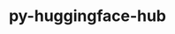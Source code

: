 ---
title: "py-huggingface-hub"
layout: cache
categories: [package, develop-2024-11-17]
meta: {"versions": ["0.24.6"], "compilers": ["apple-clang@=15.0.0", "gcc@=13.2.0"], "oss": ["ubuntu24.04", "ventura"], "platforms": ["darwin", "linux"], "targets": ["aarch64", "x86_64_v3"], "stacks": ["ml-darwin-aarch64-mps", "ml-linux-aarch64-cpu", "ml-linux-aarch64-cuda", "ml-linux-x86_64-cpu", "ml-linux-x86_64-cuda", "ml-linux-x86_64-rocm", "root"], "num_specs": 6, "num_specs_by_stack": {"root": 6, "ml-darwin-aarch64-mps": 2, "ml-linux-aarch64-cpu": 2, "ml-linux-aarch64-cuda": 2, "ml-linux-x86_64-cuda": 2, "ml-linux-x86_64-cpu": 2, "ml-linux-x86_64-rocm": 1}}
spec_details: [{"hash": "hxhasqyl43jlkgczuvadksqkxy5udso7", "compiler": "apple-clang@=15.0.0", "versions": ["0.24.6"], "os": "ventura", "platform": "darwin", "target": "aarch64", "variants": ["build_system=python_pip", "~cli"], "stacks": ["root", "ml-darwin-aarch64-mps"], "size": "-", "tarball": "https://binaries.spack.io/develop-2024-11-17/build_cache/darwin-ventura-aarch64/apple-clang-15.0.0/py-huggingface-hub-0.24.6/darwin-ventura-aarch64-apple-clang-15.0.0-py-huggingface-hub-0.24.6-hxhasqyl43jlkgczuvadksqkxy5udso7.spack"}, {"hash": "zb6szvb3te7to5onyja5ocrv557lgeum", "compiler": "apple-clang@=15.0.0", "versions": ["0.24.6"], "os": "ventura", "platform": "darwin", "target": "aarch64", "variants": ["build_system=python_pip", "~cli"], "stacks": ["root", "ml-darwin-aarch64-mps"], "size": "-", "tarball": "https://binaries.spack.io/develop-2024-11-17/build_cache/darwin-ventura-aarch64/apple-clang-15.0.0/py-huggingface-hub-0.24.6/darwin-ventura-aarch64-apple-clang-15.0.0-py-huggingface-hub-0.24.6-zb6szvb3te7to5onyja5ocrv557lgeum.spack"}, {"hash": "6bzpcbsksytxd22ugk7ffj6q3pnmj3ai", "compiler": "gcc@=13.2.0", "versions": ["0.24.6"], "os": "ubuntu24.04", "platform": "linux", "target": "aarch64", "variants": ["build_system=python_pip", "~cli"], "stacks": ["root", "ml-linux-aarch64-cpu", "ml-linux-aarch64-cuda"], "size": "-", "tarball": "https://binaries.spack.io/develop-2024-11-17/build_cache/linux-ubuntu24.04-aarch64/gcc-13.2.0/py-huggingface-hub-0.24.6/linux-ubuntu24.04-aarch64-gcc-13.2.0-py-huggingface-hub-0.24.6-6bzpcbsksytxd22ugk7ffj6q3pnmj3ai.spack"}, {"hash": "b76u7ato6xqzjmsres52eg5dnsgzeu6m", "compiler": "gcc@=13.2.0", "versions": ["0.24.6"], "os": "ubuntu24.04", "platform": "linux", "target": "aarch64", "variants": ["build_system=python_pip", "~cli"], "stacks": ["root", "ml-linux-aarch64-cpu", "ml-linux-aarch64-cuda"], "size": "-", "tarball": "https://binaries.spack.io/develop-2024-11-17/build_cache/linux-ubuntu24.04-aarch64/gcc-13.2.0/py-huggingface-hub-0.24.6/linux-ubuntu24.04-aarch64-gcc-13.2.0-py-huggingface-hub-0.24.6-b76u7ato6xqzjmsres52eg5dnsgzeu6m.spack"}, {"hash": "bll3xwer5ixepthnpojyymkamqcp74ci", "compiler": "gcc@=13.2.0", "versions": ["0.24.6"], "os": "ubuntu24.04", "platform": "linux", "target": "x86_64_v3", "variants": ["build_system=python_pip", "~cli"], "stacks": ["ml-linux-x86_64-cuda", "root", "ml-linux-x86_64-cpu"], "size": "-", "tarball": "https://binaries.spack.io/develop-2024-11-17/build_cache/linux-ubuntu24.04-x86_64_v3/gcc-13.2.0/py-huggingface-hub-0.24.6/linux-ubuntu24.04-x86_64_v3-gcc-13.2.0-py-huggingface-hub-0.24.6-bll3xwer5ixepthnpojyymkamqcp74ci.spack"}, {"hash": "uzas2oufi4lhq7deslpvrsx5w7b2iacj", "compiler": "gcc@=13.2.0", "versions": ["0.24.6"], "os": "ubuntu24.04", "platform": "linux", "target": "x86_64_v3", "variants": ["build_system=python_pip", "~cli"], "stacks": ["ml-linux-x86_64-cuda", "root", "ml-linux-x86_64-rocm", "ml-linux-x86_64-cpu"], "size": "-", "tarball": "https://binaries.spack.io/develop-2024-11-17/build_cache/linux-ubuntu24.04-x86_64_v3/gcc-13.2.0/py-huggingface-hub-0.24.6/linux-ubuntu24.04-x86_64_v3-gcc-13.2.0-py-huggingface-hub-0.24.6-uzas2oufi4lhq7deslpvrsx5w7b2iacj.spack"}]
---